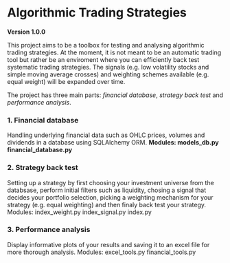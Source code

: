 # Algorithmic Trading Strategies
**Version 1.0.0**

This project aims to be a toolbox for testing and analysing algorithmic trading strategies. At the moment, it is not meant
to be an automatic trading tool but rather be an enviroment where you can efficiently back test systematic trading strategies. 
The signals (e.g. low volatility stocks and simple moving average crosses) and weighting schemes available (e.g. equal weight) will be expanded over time.

The project has three main parts: *financial database*, *strategy back test* and *performance analysis*.

### 1. Financial database 
Handling underlying financial data such as OHLC prices, volumes and dividends in a database using SQLAlchemy ORM. 
**Modules: 
models_db.py
financial_database.py**

### 2. Strategy back test
Setting up a strategy by first choosing your investment universe from the databsase, perform initial filters 
such as liquidity, chosing a signal that decides your portfolio selection, picking a weighting mechanism for your strategy (e.g. equal weighting) and then finaly back test your strategy.
Modules:
index_weight.py
index_signal.py
index.py

### 3. Performance analysis
Display informative plots of your results and saving it to an excel file for more thorough analysis.
Modules:
excel_tools.py
financial_tools.py


